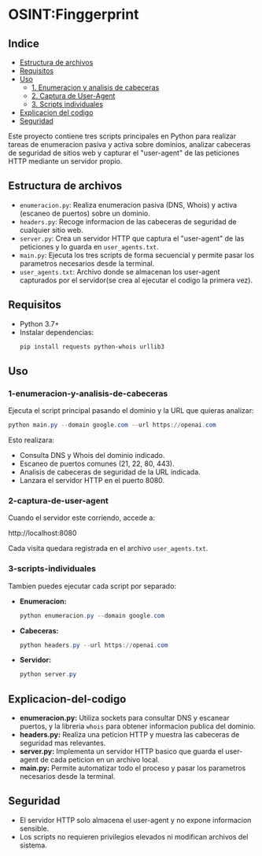 # OSINT:Finggerprint
## Indice
- [Estructura de archivos](#estructura-de-archivos)
- [Requisitos](#requisitos)
- [Uso](#uso)
  - [1. Enumeracion y analisis de cabeceras](#1-enumeracion-y-analisis-de-cabeceras)
  - [2. Captura de User-Agent](#2-captura-de-user-agent)
  - [3. Scripts individuales](#3-scripts-individuales)
- [Explicacion del codigo](#explicacion-del-codigo)
- [Seguridad](#seguridad)

Este proyecto contiene tres scripts principales en Python para realizar tareas de enumeracion pasiva y activa sobre dominios, analizar cabeceras de seguridad de sitios web y capturar el "user-agent" de las peticiones HTTP mediante un servidor propio.

## Estructura de archivos

- `enumeracion.py`: Realiza enumeracion pasiva (DNS, Whois) y activa (escaneo de puertos) sobre un dominio.
- `headers.py`: Recoge informacion de las cabeceras de seguridad de cualquier sitio web.
- `server.py`: Crea un servidor HTTP que captura el "user-agent" de las peticiones y lo guarda en `user_agents.txt`.
- `main.py`: Ejecuta los tres scripts de forma secuencial y permite pasar los parametros necesarios desde la terminal.
- `user_agents.txt`: Archivo donde se almacenan los user-agent capturados por el servidor(se crea al ejecutar el codigo la primera vez).

## Requisitos

- Python 3.7+
- Instalar dependencias:
  ```bash
  pip install requests python-whois urllib3
  ```

## Uso

### 1-enumeracion-y-analisis-de-cabeceras

Ejecuta el script principal pasando el dominio y la URL que quieras analizar:

```powershell
python main.py --domain google.com --url https://openai.com
```

Esto realizara:
- Consulta DNS y Whois del dominio indicado.
- Escaneo de puertos comunes (21, 22, 80, 443).
- Analisis de cabeceras de seguridad de la URL indicada.
- Lanzara el servidor HTTP en el puerto 8080.

### 2-captura-de-user-agent

Cuando el servidor este corriendo, accede a:

http://localhost:8080


Cada visita quedara registrada en el archivo `user_agents.txt`.

### 3-scripts-individuales

Tambien puedes ejecutar cada script por separado:

- **Enumeracion:**
  ```powershell
  python enumeracion.py --domain google.com
  ```
- **Cabeceras:**
  ```powershell
  python headers.py --url https://openai.com
  ```
- **Servidor:**
  ```powershell
  python server.py
  ```

## Explicacion-del-codigo

- **enumeracion.py:** Utiliza sockets para consultar DNS y escanear puertos, y la libreria `whois` para obtener informacion publica del dominio.
- **headers.py:** Realiza una peticion HTTP y muestra las cabeceras de seguridad mas relevantes.
- **server.py:** Implementa un servidor HTTP basico que guarda el user-agent de cada peticion en un archivo local.
- **main.py:** Permite automatizar todo el proceso y pasar los parametros necesarios desde la terminal.

## Seguridad
- El servidor HTTP solo almacena el user-agent y no expone informacion sensible.
- Los scripts no requieren privilegios elevados ni modifican archivos del sistema.

